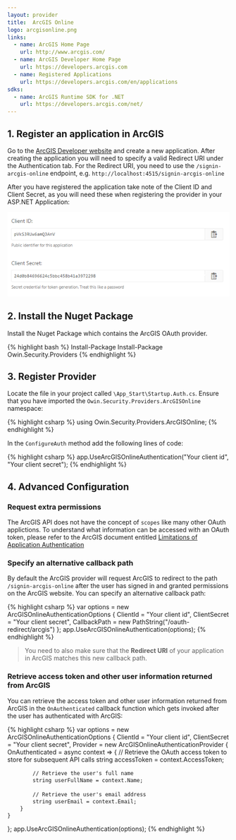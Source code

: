 ```yaml
---
layout: provider
title:  ArcGIS Online
logo: arcgisonline.png
links:
  - name: ArcGIS Home Page
    url: http://www.arcgis.com/
  - name: ArcGIS Developer Home Page
    url: https://developers.arcgis.com
  - name: Registered Applications
    url: https://developers.arcgis.com/en/applications
sdks:
  - name: ArcGIS Runtime SDK for .NET
    url: https://developers.arcgis.com/net/
---
```


## 1. Register an application in ArcGIS

Go to the [ArcGIS Developer website](https://developers.arcgis.com) and create a new application. After creating the application you will need to specify a valid Redirect URI under the Authentication tab. For the Redirect URI, you need to use the `/signin-arcgis-online` endpoint, e.g. `http://localhost:4515/signin-arcgis-online`

After you have registered the application take note of the Client ID and Client Secret, as you will need these when registering the provider in your ASP.NET Application:

![](/images/arcgis-client-id-and-secret.png)

## 2. Install the Nuget Package

Install the Nuget Package which contains the ArcGIS OAuth provider.

{% highlight bash %}
Install-Package Install-Package Owin.Security.Providers
{% endhighlight %}

## 3. Register Provider

Locate the file in your project called `\App_Start\Startup.Auth.cs`. Ensure that you have imported the `Owin.Security.Providers.ArcGISOnline` namespace:

{% highlight csharp %}
using Owin.Security.Providers.ArcGISOnline;
{% endhighlight %}

In the `ConfigureAuth` method add the following lines of code:

{% highlight csharp %}
app.UseArcGISOnlineAuthentication("Your client id", "Your client secret");
{% endhighlight %}

## 4. Advanced Configuration

### Request extra permissions

The ArcGIS API does not have the concept of `scopes` like many other OAuth applictions. To understand what information can be accessed with an OAuth token, please refer to the ArcGIS document entitled [Limitations of Application Authentication](https://developers.arcgis.com/authentication/limitations-of-application-authentication/)

### Specify an alternative callback path

By default the ArcGIS provider will request ArcGIS to redirect to the path `/signin-arcgis-online` after the user has signed in and granted permissions on the ArcGIS website. You can specify an alternative callback path:

{% highlight csharp %}
var options = new ArcGISOnlineAuthenticationOptions
{
    ClientId = "Your client id",
    ClientSecret = "Your client secret",
    CallbackPath = new PathString("/oauth-redirect/arcgis")
};
app.UseArcGISOnlineAuthentication(options);
{% endhighlight %}

> You need to also make sure that the **Redirect URI** of your application in ArcGIS matches this new callback path.

### Retrieve access token and other user information returned from ArcGIS

You can retrieve the access token and other user information returned from ArcGIS in the `OnAuthenticated` callback function which gets invoked after the user has authenticated with ArcGIS:

{% highlight csharp %}
var options = new ArcGISOnlineAuthenticationOptions
{
    ClientId = "Your client id",
    ClientSecret = "Your client secret",
    Provider = new ArcGISOnlineAuthenticationProvider
    {
        OnAuthenticated = async context =>
        {
            // Retrieve the OAuth access token to store for subsequent API calls
            string accessToken = context.AccessToken;

            // Retrieve the user's full name
            string userFullName = context.Name;

            // Retrieve the user's email address
            string userEmail = context.Email;
        }
    }
};
app.UseArcGISOnlineAuthentication(options);
{% endhighlight %}
